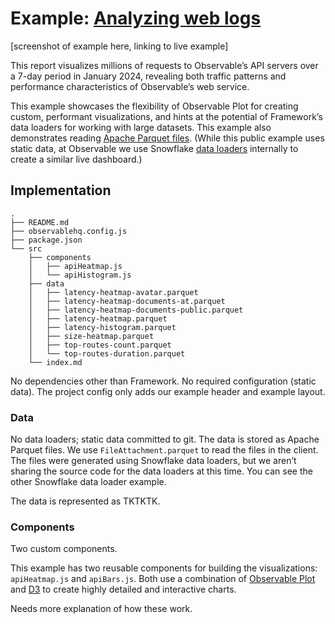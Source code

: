 # Example: [Analyzing web logs](https://observablehq.com/framework/examples/api/)

[screenshot of example here, linking to live example]

This report visualizes millions of requests to Observable’s API servers over a 7-day period in January 2024, revealing both traffic patterns and performance characteristics of Observable’s web service.

This example showcases the flexibility of Observable Plot for creating custom, performant visualizations, and hints at the potential of Framework’s data loaders for working with large datasets. This example also demonstrates reading [Apache Parquet files](https://observablehq.com/framework/lib/arrow). (While this public example uses static data, at Observable we use Snowflake [data loaders](https://observablehq.com/framework/loaders) internally to create a similar live dashboard.)

## Implementation

```
.
├── README.md
├── observablehq.config.js
├── package.json
└── src
    ├── components
    │   ├── apiHeatmap.js
    │   └── apiHistogram.js
    ├── data
    │   ├── latency-heatmap-avatar.parquet
    │   ├── latency-heatmap-documents-at.parquet
    │   ├── latency-heatmap-documents-public.parquet
    │   ├── latency-heatmap.parquet
    │   ├── latency-histogram.parquet
    │   ├── size-heatmap.parquet
    │   ├── top-routes-count.parquet
    │   └── top-routes-duration.parquet
    └── index.md
```

No dependencies other than Framework. No required configuration (static data). The project config only adds our example header and example layout.

### Data

No data loaders; static data committed to git. The data is stored as Apache Parquet files. We use `FileAttachment.parquet` to read the files in the client. The files were generated using Snowflake data loaders, but we aren’t sharing the source code for the data loaders at this time. You can see the other Snowflake data loader example.

The data is represented as TKTKTK.

### Components

Two custom components.

This example has two reusable components for building the visualizations: `apiHeatmap.js` and `apiBars.js`. Both use a combination of [Observable Plot](https://observablehq.com/plot/) and [D3](https://d3js.org/) to create highly detailed and interactive charts.

Needs more explanation of how these work.

